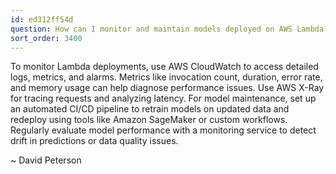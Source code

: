 ```yaml
---
id: ed312ff54d
question: How can I monitor and maintain models deployed on AWS Lambda?
sort_order: 3400
---
```


To monitor Lambda deployments, use AWS CloudWatch to access detailed logs, metrics, and alarms. Metrics like invocation count, duration, error rate, and memory usage can help diagnose performance issues. Use AWS X-Ray for tracing requests and analyzing latency. For model maintenance, set up an automated CI/CD pipeline to retrain models on updated data and redeploy using tools like Amazon SageMaker or custom workflows. Regularly evaluate model performance with a monitoring service to detect drift in predictions or data quality issues.

~ David Peterson

